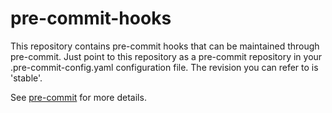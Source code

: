 # pre-commit-hooks
This repository contains pre-commit hooks that can be maintained through pre-commit.
Just point to this repository as a pre-commit repository in your .pre-commit-config.yaml configuration file. The revision you can refer to is 'stable'.

See [pre-commit](https://pre-commit.com) for more details.
